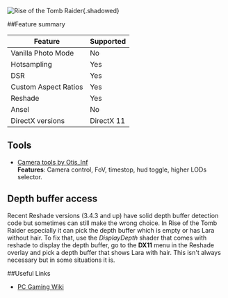 ![Rise of the Tomb Raider](Images\rottr.png "Shot by Otis_Inf"){.shadowed}

##Feature summary

Feature | Supported
--|--
Vanilla Photo Mode | No
Hotsampling | Yes
DSR | Yes
Custom Aspect Ratios | Yes
Reshade | Yes
Ansel | No
DirectX versions | DirectX 11
 
## Tools

* [Camera tools by Otis_Inf](https://patreon.com/Otis_Inf)  
**Features**: Camera control, FoV, timestop, hud toggle, higher LODs selector.

## Depth buffer access
Recent Reshade versions (3.4.3 and up) have solid depth buffer detection code but sometimes can still make the wrong choice. In Rise of the Tomb Raider especially
it can pick the depth buffer which is empty or has Lara without hair. To fix that, use the *DisplayDepth* shader that comes with reshade to display the depth 
buffer, go to the **DX11** menu in the Reshade overlay and pick a depth buffer that shows Lara with hair. This isn't always necessary but in some situations
it is.

##Useful Links

* [PC Gaming Wiki](https://pcgamingwiki.com/wiki/Rise_of_the_Tomb_Raider)
